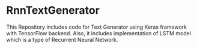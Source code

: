 # RnnTextGenerator
This Repository includes code for Text Generator using Keras framework with TensorFlow backend. Also, it includes implementation of LSTM model which is a type of Recurrent Neural Network.
